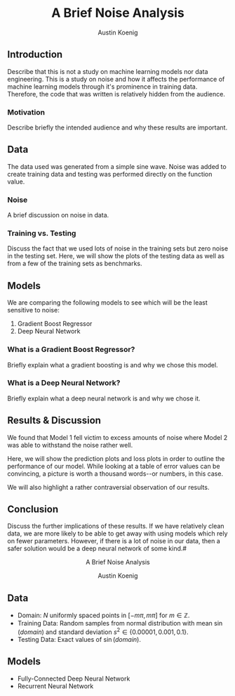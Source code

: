 # <center>A Brief Noise Analysis</center>

<center>Austin Koenig</center>

## Introduction

Describe that this is not a study on machine learning models nor data engineering. This is a study on noise and how it affects the performance of machine learning models through it's prominence in training data. Therefore, the code that was written is relatively hidden from the audience.

### Motivation

Describe briefly the intended audience and why these results are important.

## Data

The data used was generated from a simple sine wave. Noise was added to create training data and testing was performed directly on the function value.

### Noise

A brief discussion on noise in data.

### Training vs. Testing

Discuss the fact that we used lots of noise in the training sets but zero noise in the testing set. Here, we will show the plots of the testing data as well as from a few of the training sets as benchmarks.

## Models

We are comparing the following models to see which will be the least sensitive to noise:
1. Gradient Boost Regressor
2. Deep Neural Network

### What is a Gradient Boost Regressor?

Briefly explain what a gradient boosting is and why we chose this model.

### What is a Deep Neural Network?

Briefly explain what a deep neural network is and why we chose it.

## Results & Discussion

We found that Model 1 fell victim to excess amounts of noise where Model 2 was able to withstand the noise rather well.

Here, we will show the prediction plots and loss plots in order to outline the performance of our model. While looking at a table of error values can be convincing, a picture is worth a thousand words--or numbers, in this case.

We will also highlight a rather contraversial observation of our results.

## Conclusion

Discuss the further implications of these results. If we have relatively clean data, we are more likely to be able to get away with using models which rely on fewer parameters. However, if there is a lot of noise in our data, then a safer solution would be a deep neural network of some kind.# <center>A Brief Noise Analysis</center>

<center>Austin Koenig</center>

## Data

- Domain: $N$ uniformly spaced points in $[-m\pi, m\pi]$ for $m\in\mathbb{Z}$.
- Training Data: Random samples from normal distribution with mean $\sin{(domain)}$ and standard deviation $s^2\in \{ 0.00001, 0.001, 0.1 \}$.
- Testing Data: Exact values of $\sin{(domain)}$.

## Models

- Fully-Connected Deep Neural Network
- Recurrent Neural Network


